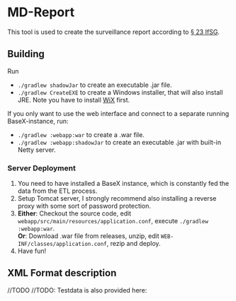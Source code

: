# MD-Report

This tool is used to create the surveillance report according
to [§ 23 IfSG](https://www.gesetze-im-internet.de/ifsg/__23.html).

## Building

Run

* `./gradlew shadowJar` to create an executable .jar file.
* `./gradlew CreateEXE` to create a Windows installer, that will also install JRE. Note you have to
  install [WiX](https://github.com/wixtoolset/wix3) first.

If you only want to use the web interface and connect to a separate running BaseX-instance, run:

* `./gradlew :webapp:war` to create a .war file.
* `./gradlew :webapp:shadowJar` to create an executable .jar with built-in Netty server.

### Server Deployment

1. You need to have installed a BaseX instance, which is constantly fed the data from the ETL process.
2. Setup Tomcat server, I strongly recommend also installing a reverse proxy with some sort of password protection.
3. **Either**: Checkout the source code, edit `webapp/src/main/resources/application.conf`,
   execute `./gradlew :webapp:war`. <br>
   **Or**: Download .war file from releases, unzip, edit `WEB-INF/classes/application.conf`, rezip and deploy.
4. Have fun!

## XML Format description

//TODO //TODO: Testdata is also provided here: 
